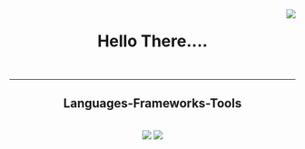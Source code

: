 
<img align="right" src="https://visitor-badge.laobi.icu/badge?page_id=deepakpremodnair.deepakpremodnair" />
<div align="center">
	<h1>Hello There....</h1>
</div>
<br/>

 <hr/>
 
<h2 align="center"> Languages-Frameworks-Tools</h2>
<br/>
<div align="center">
    <img src="https://skillicons.dev/icons?i=react,cpp,html,css,vscode,github,tailwind,git,linux," />
    <img src="https://skillicons.dev/icons?i=nodejs,python,javascript,typescript,express,firebase,mongodb,c,java,nextjs,mysql" /><br>
</div>
<!------
<br/>
<hr/>

<!--
<h2 align="center"> Stats </h2>
<br>
<div align=center>
  <img width=390 src="https://github-readme-streak-stats.vercel.app/?user=deepakpremodnair&theme=react&border_radius=10"/>
  <img width=390 src="https://github-readme-stats-salesp07.vercel.app/api?username=deepakpremodnair&count_private=true&show_icons=true&theme=react&rank_icon=github&border_radius=10" />
  <br/>
  <img width=325 align="center" src="https://github-readme-stats.vercel.app/api/top-langs/?username=deepakpremodnair&hide=HTML&langs_count=8&layout=compact&theme=react&border_radius=10&size_weight=0.5&count_weight=0.5&exclude_repo=github-readme-stats" alt="top langs" />
</div>

<br/><br/>
<hr/>

<br/>

